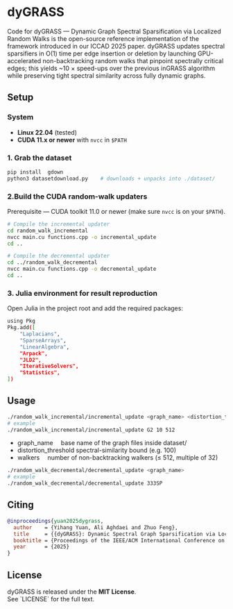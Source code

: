 # dyGRASS

Code for dyGRASS — Dynamic Graph Spectral Sparsification via Localized Random Walks is the open-source reference implementation of the framework introduced in our ICCAD 2025 paper. dyGRASS updates spectral sparsifiers in O(1) time per edge insertion or deletion by launching GPU-accelerated non-backtracking random walks that pinpoint spectrally critical edges; this yields ~10 × speed-ups over the previous inGRASS algorithm while preserving tight spectral similarity across fully dynamic graphs.

## Setup

### System
* **Linux 22.04** (tested)  
* **CUDA 11.x or newer** with `nvcc` in `$PATH`

### 1. Grab the dataset
```bash
pip install  gdown         
python3 datasetdownload.py    # downloads + unpacks into ./dataset/     
```

### 2.Build the CUDA random-walk updaters

Prerequisite — CUDA toolkit 11.0 or newer (make sure `nvcc` is on your `$PATH`).

```bash
# Compile the incremental updater
cd random_walk_incremental
nvcc main.cu functions.cpp -o incremental_update
cd ..

# Compile the decremental updater
cd ../random_walk_decremental
nvcc main.cu functions.cpp -o decremental_update
cd ..
```
### 3. Julia environment for result reproduction
Open Julia in the project root and add the required packages:
```bash
using Pkg
Pkg.add([
    "Laplacians",
    "SparseArrays",
    "LinearAlgebra",
    "Arpack",
    "JLD2",
    "IterativeSolvers",
    "Statistics",
])
```

## Usage

```bash
./random_walk_incremental/incremental_update <graph_name> <distortion_threshold> <#walkers>
# example
./random_walk_incremental/incremental_update G2 10 512
```
- graph_name  base name of the graph files inside dataset/
- distortion_threshold spectral-similarity bound (e.g. 100)
- walkers  number of non-backtracking walkers (≤ 512, multiple of 32)


```bash
./random_walk_decremental/decremental_update <graph_name>
# example
./random_walk_decremental/decremental_update 333SP
```

## Citing


```bibtex
@inproceedings{yuan2025dygrass,
  author    = {Yihang Yuan, Ali Aghdaei and Zhuo Feng},
  title     = {{dyGRASS}: Dynamic Spectral Graph Sparsification via Localized Random Walks on GPUs},
  booktitle = {Proceedings of the IEEE/ACM International Conference on Computer-Aided Design (ICCAD)},
  year      = {2025}
}
```

## License

dyGRASS is released under the **MIT License**.  
See \`LICENSE\` for the full text.